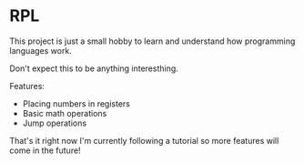 # RPL

This project is just a small hobby to learn and understand how programming languages work.

Don't expect this to be anything interesthing.

Features:
- Placing numbers in registers
- Basic math operations
- Jump operations

That's it right now I'm currently following a tutorial so more features will come in the future!
